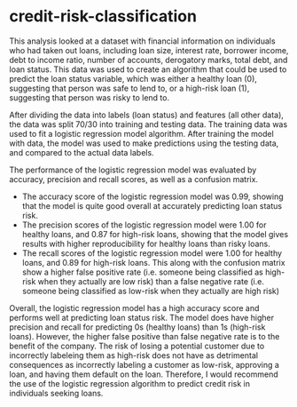 # credit-risk-classification

This analysis looked at a dataset with financial information on individuals who had taken out loans, including loan size, interest rate, borrower income, debt to income ratio, number of accounts, derogatory marks, total debt, and loan status. This data was used to create an algorithm that could be used to predict the loan status variable, which was either a healthy loan (0), suggesting that person was safe to lend to, or a high-risk loan (1), suggesting that person was risky to lend to. 

After dividing the data into labels (loan status) and features (all other data), the data was split 70/30 into training and testing data. The training data was used to fit a logistic regression model algorithm. After training the model with data, the model was used to make predictions using the testing data, and compared to the actual data labels.

The performance of the logistic regression model was evaluated by accuracy, precision and recall scores, as well as a confusion matrix.  
* The accuracy score of the logistic regression model was 0.99, showing that the model is quite good overall at accurately predicting loan status risk. 
* The precision scores of the logistic regression model were 1.00 for healthy loans, and 0.87 for high-risk loans, showing that the model gives results with higher reproducibility for healthy loans than risky loans.
* The recall scores of the logistic regression model were 1.00 for healthy loans, and 0.89 for high-risk loans. This along with the confusion matrix show a higher false positive rate (i.e. someone being classified as high-risk when they actually are low risk) than a false negative rate (i.e. someone being classified as low-risk when they actually are high risk)

Overall, the logistic regression model has a high accuracy score and performs well at predicting loan status risk. The model does have higher precision and recall for predicting 0s (healthy loans) than 1s (high-risk loans). However, the higher false positive than false negative rate is to the benefit of the company. The risk of losing a potential customer due to incorrectly labeleing them as high-risk does not have as detrimental consequences as incorrectly labeling a customer as low-risk, approving a loan, and having them default on the loan. Therefore, I would recommend the use of the logistic regression algorithm to predict credit risk in individuals seeking loans. 
    
    
